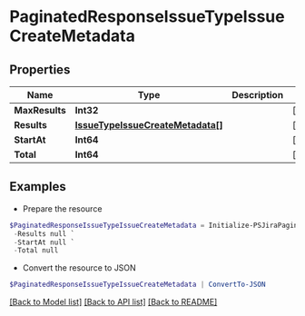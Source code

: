 # PaginatedResponseIssueTypeIssueCreateMetadata
## Properties

Name | Type | Description | Notes
------------ | ------------- | ------------- | -------------
**MaxResults** | **Int32** |  | [optional] 
**Results** | [**IssueTypeIssueCreateMetadata[]**](IssueTypeIssueCreateMetadata.md) |  | [optional] 
**StartAt** | **Int64** |  | [optional] 
**Total** | **Int64** |  | [optional] 

## Examples

- Prepare the resource
```powershell
$PaginatedResponseIssueTypeIssueCreateMetadata = Initialize-PSJiraPaginatedResponseIssueTypeIssueCreateMetadata  -MaxResults null `
 -Results null `
 -StartAt null `
 -Total null
```

- Convert the resource to JSON
```powershell
$PaginatedResponseIssueTypeIssueCreateMetadata | ConvertTo-JSON
```

[[Back to Model list]](../README.md#documentation-for-models) [[Back to API list]](../README.md#documentation-for-api-endpoints) [[Back to README]](../README.md)

